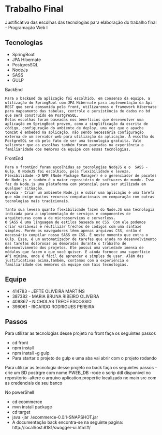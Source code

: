 
# Trabalho Final


Justificativa das escolhas das tecnologias para elaboração do trabalho final - Programação Web I 

## Tecnologias

 - SpringBoot 
 - JPA Hibernate
 - PostgresSQL
 - NodeJs
 - SASS 
 - GULP

BackEnd

	Para o backEnd da aplicação foi escolhido, em consenso da equipe, a utilização do SpringBoot com JPA Hibernate para implementação da Api REST que será consumida pelo front, utilizaremos o framework Hibernate para mapeamento das tabelas, controle e persistência de dados no bd que será construído em PostgreSQL.
 	Estas escolhas foram baseadas nos benefícios que desenvolver uma aplicação em SpringBoot provem, como a simplificação da escrita de código, configuração do ambiente de deploy, uma vez que o apache tomcat é embeded na aplicação, não sendo necessária configuração externa de um servidor web para utilização da aplicação. A escolha do PostgreSQL se dá pelo fato de ser uma tecnologia gratuita. Vale salientar que as escolhas também foram pautadas na experiência e familiaridade dos membros da equipe com essas tecnologias. 
  
FrontEnd 

	Para o frontEnd foram escolhidas as tecnologias NodeJS e o  SASS - Gulp. O NodeJS foi escolhido, pela flexibilidade e leveza. 
	Flexibilidade -O NPM (Node Package Manager) é o gerenciador de pacotes do Node.js e também é o maior repositório de softwares do mundo. Isso faz do Node.js uma plataforma com potencial para ser utilizada em qualquer situação. 
	Leveza - Criar um ambiente Node.js e subir uma aplicação é uma tarefa que não exige muitos recursos computacionais em comparação com outras tecnologias mais tradicionais.

	Tanto sua leveza quanto flexibilidade fazem do Node.JS uma tecnologia indicada para a implementação de serviços e componentes de arquiteturas como a de microsserviços e serverless.
	O SASS é uma linguagem de estilos baseada no CSS. Com ele podemos criar variáveis e reutilizar trechos de códigos com uma sintaxe simples. Porém os navegadores lêem apenas arquivos CSS, então é necessário compilar nosso SASS em CSS. É neste momento que entra o Gulp. Esse, é um automatizador de tarefas que ajuda no desenvolvimento nas tarefas dolorosas ou demoradas durante o trabalho de desenvolvimento dos projetos. Ele possui uma variedade imensa de módulos que fazem o que você quiser. E ainda fornece uma superfície API mínima, onde é fácil de aprender e simples de usar. Além das justificativas acima,também, contamos com a experiência e familiaridade dos membros da equipe com tais tecnologias.
  

  
## Equipe

- 414783 - JEFTE OLIVEIRA MARTINS 
- 387382 - MARIA BRUNA RIBEIRO OLIVEIRA 
- 408867 - NICHOLAS TRECE ESCOSSIO 
- 396061 - RICARDO RODRIGUES PEREIRA 

## Passos
Para utilizar as tecnologias desse projeto no front faça os seguintes passos
- cd front
- npm install
- npm install -g gulp.
- Para startar o projeto de gulp e uma aba vai abrir com o projeto rodando

Para utilizar as tecnologia desse projeto no back faça os seguintes passos
-crie um BD postrgre com nome PWEB_DB
-rode o scrip ddl disponivel no repositorio
-altere o arquivo aplication.propertie  localizado no main src com as credenciais de seu banco 

No powerShell
- cd ecommerce
- mvn install package
- cd target
- java -jar .\ecommerce-0.0.1-SNAPSHOT.jar
- A documentação back encontra-se na seguinte pagina: http://localhost:8181/swagger-ui.html#/
